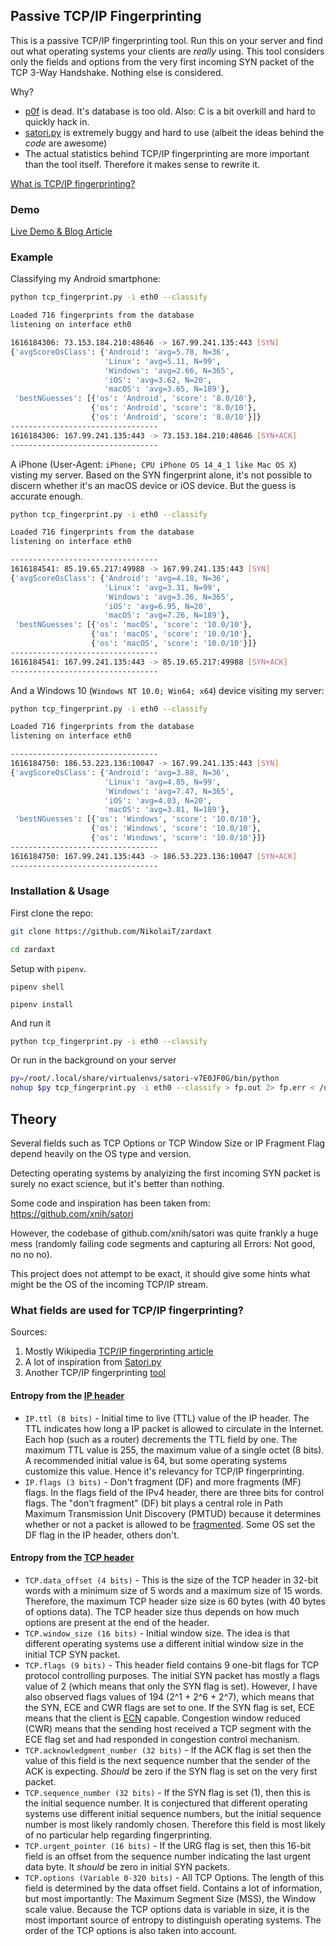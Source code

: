 ## Passive TCP/IP Fingerprinting

This is a passive TCP/IP fingerprinting tool. Run this on your server and find out what operating systems your clients are *really* using. This tool considers only the fields and options from the very first incoming SYN packet of the 
TCP 3-Way Handshake. Nothing else is considered.

Why?

+ [p0f](https://github.com/p0f/p0f) is dead. It's database is too old. Also: C is a bit overkill and hard to quickly hack in.
+ [satori.py](https://github.com/xnih/satori) is extremely buggy and hard to use (albeit the ideas behind the *code* are awesome)
+ The actual statistics behind TCP/IP fingerprinting are more important than the tool itself. Therefore it makes sense to rewrite it.

[What is TCP/IP fingerprinting?](https://en.wikipedia.org/wiki/TCP/IP_stack_fingerprinting)

### Demo

[Live Demo & Blog Article](https://incolumitas.com/2021/03/13/tcp-ip-fingerprinting-for-vpn-and-proxy-detection/)

### Example

Classifying my Android smartphone:

```bash
python tcp_fingerprint.py -i eth0 --classify

Loaded 716 fingerprints from the database
listening on interface eth0

1616184306: 73.153.184.210:48646 -> 167.99.241.135:443 [SYN]
{'avgScoreOsClass': {'Android': 'avg=5.78, N=36',
                     'Linux': 'avg=5.11, N=99',
                     'Windows': 'avg=2.66, N=365',
                     'iOS': 'avg=3.62, N=20',
                     'macOS': 'avg=3.65, N=189'},
 'bestNGuesses': [{'os': 'Android', 'score': '8.0/10'},
                  {'os': 'Android', 'score': '8.0/10'},
                  {'os': 'Android', 'score': '8.0/10'}]}
---------------------------------
1616184306: 167.99.241.135:443 -> 73.153.184.210:48646 [SYN+ACK]
---------------------------------
```

A iPhone (User-Agent: `iPhone; CPU iPhone OS 14_4_1 like Mac OS X`) visting my server. Based on the SYN fingerprint alone, it's not possible to discern whether it's an macOS device or iOS device. But the guess is accurate enough.

```bash
python tcp_fingerprint.py -i eth0 --classify

Loaded 716 fingerprints from the database
listening on interface eth0

---------------------------------
1616184541: 85.19.65.217:49988 -> 167.99.241.135:443 [SYN]
{'avgScoreOsClass': {'Android': 'avg=4.18, N=36',
                     'Linux': 'avg=3.31, N=99',
                     'Windows': 'avg=3.36, N=365',
                     'iOS': 'avg=6.95, N=20',
                     'macOS': 'avg=7.26, N=189'},
 'bestNGuesses': [{'os': 'macOS', 'score': '10.0/10'},
                  {'os': 'macOS', 'score': '10.0/10'},
                  {'os': 'macOS', 'score': '10.0/10'}]}
---------------------------------
1616184541: 167.99.241.135:443 -> 85.19.65.217:49988 [SYN+ACK]
---------------------------------
```

And a Windows 10 (`Windows NT 10.0; Win64; x64`) device visiting my server:

```bash
python tcp_fingerprint.py -i eth0 --classify

Loaded 716 fingerprints from the database
listening on interface eth0

---------------------------------
1616184750: 186.53.223.136:10047 -> 167.99.241.135:443 [SYN]
{'avgScoreOsClass': {'Android': 'avg=3.88, N=36',
                     'Linux': 'avg=4.85, N=99',
                     'Windows': 'avg=7.47, N=365',
                     'iOS': 'avg=4.03, N=20',
                     'macOS': 'avg=3.81, N=189'},
 'bestNGuesses': [{'os': 'Windows', 'score': '10.0/10'},
                  {'os': 'Windows', 'score': '10.0/10'},
                  {'os': 'Windows', 'score': '10.0/10'}]}
---------------------------------
1616184750: 167.99.241.135:443 -> 186.53.223.136:10047 [SYN+ACK]
---------------------------------
```

### Installation & Usage

First clone the repo:

```bash
git clone https://github.com/NikolaiT/zardaxt

cd zardaxt
```

Setup with `pipenv`.

```
pipenv shell

pipenv install
```

And run it

```bash
python tcp_fingerprint.py -i eth0 --classify
```

Or run in the background on your server

```bash
py=/root/.local/share/virtualenvs/satori-v7E0JF0G/bin/python
nohup $py tcp_fingerprint.py -i eth0 --classify > fp.out 2> fp.err < /dev/null &
```

## Theory

Several fields such as TCP Options or TCP Window Size or IP Fragment Flag depend heavily on the OS type and version.

Detecting operating systems by analyizing the first incoming SYN packet is surely no exact science, but it's better than nothing.

Some code and inspiration has been taken from: https://github.com/xnih/satori

However, the codebase of github.com/xnih/satori was quite frankly 
a huge mess (randomly failing code segments and capturing all Errors: Not good, no no no).

This project does not attempt to be exact, it should give some hints what might be the OS of the 
incoming TCP/IP stream.

### What fields are used for TCP/IP fingerprinting?

Sources:

1. Mostly Wikipedia [TCP/IP fingerprinting article](https://en.wikipedia.org/wiki/TCP/IP_stack_fingerprinting)
2. A lot of inspiration from [Satori.py](https://github.com/xnih/satori)
3. Another TCP/IP fingerprinting [tool](https://github.com/agirishkumar/passive-os-detection/tree/master/OS-Fingerprinting)

#### Entropy from the [IP header](https://en.wikipedia.org/wiki/IPv4)

+ `IP.ttl (8 bits)` - Initial time to live (TTL) value of the IP header. The TTL indicates how long a IP packet is allowed to circulate in the Internet. Each hop (such as a router) decrements the TTL field by one. The maximum TTL value is 255, the maximum value of a single octet (8 bits). A recommended initial value is 64, but some operating systems customize this value. Hence it's relevancy for TCP/IP fingerprinting.
+ `IP.flags (3 bits)` - Don't fragment (DF) and more fragments (MF) flags. In the flags field of the IPv4 header, there are three bits for control flags. The "don't fragment" (DF) bit plays a central role in Path Maximum Transmission Unit Discovery (PMTUD) because it determines whether or not a packet is allowed to be [fragmented](https://www.cisco.com/c/en/us/support/docs/ip/generic-routing-encapsulation-gre/25885-pmtud-ipfrag.html). Some OS set the DF flag in the IP header, others don't.

#### Entropy from the [TCP header](https://en.wikipedia.org/wiki/Transmission_Control_Protocol)

+ `TCP.data_offset (4 bits)` - This is the size of the TCP header in 32-bit words with a minimum size of 5 words and a maximum size of 15 words. Therefore, the maximum TCP header size size is 60 bytes (with 40 bytes of options data). The TCP header size thus depends on how much options are present at the end of the header. 
+ `TCP.window_size (16 bits)` - Initial window size. The idea is that different operating systems use a different initial window size in the initial TCP SYN packet.
+ `TCP.flags (9 bits)` - This header field contains 9 one-bit flags for TCP protocol controlling purposes. The initial SYN packet has mostly a flags value of 2 (which means that only the SYN flag is set). However, I have also observed flags values of 194 (2^1 + 2^6 + 2^7), which means that the SYN, ECE and CWR flags are set to one. If the SYN flag is set, ECE means that the client is [ECN](https://en.wikipedia.org/wiki/Explicit_Congestion_Notification) capable. Congestion window reduced (CWR) means that the sending host received a TCP segment with the ECE flag set and had responded in congestion control mechanism.
+ `TCP.acknowledgment_number (32 bits)` - If the ACK flag is set then the value of this field is the next sequence number that the sender of the ACK is expecting. *Should* be zero if the SYN flag is set on the very first packet.
+ `TCP.sequence_number (32 bits)` - If the SYN flag is set (1), then this is the initial sequence number. It is conjectured that different operating systems use different initial sequence numbers, but the initial sequence number is most likely randomly chosen. Therefore this field is most likely of no particular help regarding fingerprinting.
+ `TCP.urgent_pointer (16 bits)` - If the URG flag is set, then this 16-bit field is an offset from the sequence number indicating the last urgent data byte. It *should* be zero in initial SYN packets.
+ `TCP.options (Variable 0-320 bits)` - All TCP Options. The length of this field is determined by the data offset field. Contains a lot of information, but most importantly: The Maximum Segment Size (MSS), the Window scale value. Because the TCP options data is variable in size, it is the most important source of entropy to distinguish operating systems. The order of the TCP options is also taken into account.